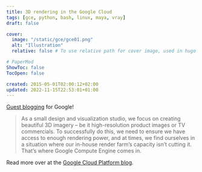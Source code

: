 ```yaml
---
title: 3D rendering in the Google Cloud
tags: [gce, python, bash, linux, maya, vray]
draft: false

cover:
  image: "/static/gce/gce01.png"
  alt: "Illustration"
  relative: false # To use relative path for cover image, used in hugo Page-bundles

# PaperMod
ShowToc: false
TocOpen: false

created: 2015-05-01T02:00:12+02:00
updated: 2022-11-15T22:53:01+01:00
---
```


[Guest blogging](https://cloudplatform.googleblog.com/2015/05/3D-imagery-rendering-in-the-cloud-with-Industriromantik-and-Compute-Engine.html) for Google!

> As a small design and visualization studio, we focus on creating beautiful 3D imagery – be it high-resolution product images or TV commercials. To successfully do this, we need to ensure we have access to enough rendering power, and at times, we find ourselves in a situation where our in-house render farm’s capacity isn’t cutting it. That’s where Google Compute Engine comes in.

Read more over at the [Google Cloud Platform blog](https://cloudplatform.googleblog.com/2015/05/3D-imagery-rendering-in-the-cloud-with-Industriromantik-and-Compute-Engine.html).
